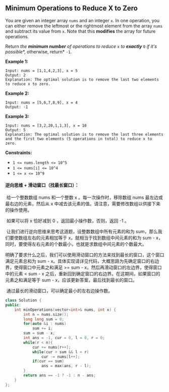 ## Minimum Operations to Reduce X to Zero

You are given an integer array `nums` and an integer `x`. In one operation, you can either remove the leftmost or the rightmost element from the array `nums` and subtract its value from `x`. Note that this **modifies** the array for future operations.

Return *the **minimum number** of operations to reduce* `x` *to **exactly*** `0` *if it's possible**, otherwise, return* `-1`.

**Example 1:**

```
Input: nums = [1,1,4,2,3], x = 5
Output: 2
Explanation: The optimal solution is to remove the last two elements to reduce x to zero.
```

**Example 2:**

```
Input: nums = [5,6,7,8,9], x = 4
Output: -1
```

**Example 3:**

```
Input: nums = [3,2,20,1,1,3], x = 10
Output: 5
Explanation: The optimal solution is to remove the last three elements and the first two elements (5 operations in total) to reduce x to zero.
```

**Constraints:**

- `1 <= nums.length <= 10^5`
- `1 <= nums[i] <= 10^4`
- `1 <= x <= 10^9`

#### 逆向思维 + 滑动窗口（找最长窗口）：

​		给一个整数数组 nums 和一个整数 x 。每一次操作时，移除数组 nums 最左边或最右边的元素，然后从 x 中减去该元素的值。请注意，需要修改数组以供接下来的操作使用。

​		如果可以将 x 恰好减到 0 ，返回最小操作数，否则，返回 -1 。

​		让我们进行逆向思维来思考这道题，设整数数组中所有元素的和为 sum，那么我们要使数组左右的元素相加等于 x，就相当于找到数组中间元素的和为 sum - x，同时，要使得左右元素的个数最小，也就是求数组中间元素的个数最大。

​		明确了要求什么之后，我们可以使用滑动窗口的方法来找到最长的窗口，这个窗口满足元素总和为 sum - x。具体实现请详见代码，大概思路为先确定窗口的右边界，使得窗口中元素之和满足 >= sum - x，然后再滑动窗口的左边界，使得窗口中的元素 < sum - x 之后，重新回到确定窗口的右边界。在这期间，如果窗口的元素之和满足等于 sum - x，应该更新答案，最后找到最长的窗口。

​		通过最长的滑动窗口，可以确定最小的左右边操作数。

```c++
class Solution {
public:
    int minOperations(vector<int>& nums, int x) {
        int n = nums.size();
        long long sum = 0;
        for(auto &i : nums)
            sum += i;
        sum = sum - x;
        int ans = -1, cur = 0, l = 0, r = 0;
        while(r < n){
            cur += nums[r++];
            while(cur > sum && l < r)
                cur -= nums[l++];
            if(cur == sum)
                ans = max(ans, r - l);
        }
        return ans == -1 ? -1 : n - ans;
    }
};
```

